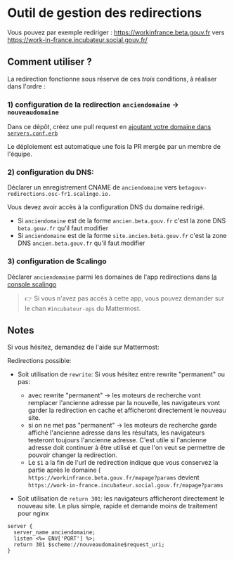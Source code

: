 # Outil de gestion des redirections

Vous pouvez par exemple rediriger : https://workinfrance.beta.gouv.fr vers https://work-in-france.incubateur.social.gouv.fr/

## Comment utiliser ?

La redirection fonctionne sous réserve de ces *trois* conditions, à réaliser dans l'ordre :

### 1) configuration de la redirection `anciendomaine` -> `nouveaudomaine`

Dans ce dépôt, créez une pull request en [ajoutant votre domaine dans `servers.conf.erb`](https://github.com/betagouv/redirections/edit/master/servers.conf.erb)

Le déploiement est automatique une fois la PR mergée par un membre de l'équipe.

### 2) configuration du DNS:

Déclarer un enregistrement CNAME de `anciendomaine` vers `betagouv-redirections.osc-fr1.scalingo.io.`

Vous devez avoir accès à la configuration DNS du domaine redirigé. 

 - Si `anciendomaine` est de la forme `ancien.beta.gouv.fr` c'est la zone DNS `beta.gouv.fr` qu'il faut modifier
 - Si `anciendomaine` est de la forme `site.ancien.beta.gouv.fr` c'est la zone DNS `ancien.beta.gouv.fr` qu'il faut modifier

### 3) configuration de Scalingo

Déclarer `anciendomaine` parmi les domaines de l'app redirections dans [la console scalingo](https://dashboard.scalingo.com/apps/osc-fr1/betagouv-redirections/settings/domains)

> 👉 Si vous n'avez pas accès à cette app, vous pouvez demander sur le chan `#incubateur-ops` du Mattermost.


## Notes
Si vous hésitez, demandez de l'aide sur Mattermost:

Redirections possible:
- Soit utilisation de `rewrite`:
Si vous hésitez entre rewrite "permanent" ou pas:
  * avec rewrite "permanent" -> les moteurs de recherche vont remplacer l'ancienne adresse par la nouvelle, les navigateurs vont garder la redirection en cache et afficheront directement le nouveau site.
  * si on ne met pas "permanent" -> les moteurs de recherche garde affiché l'ancienne adresse dans les résultats, les navigateurs testeront toujours l'ancienne adresse. C'est utile si l'ancienne adresse doit continuer à être utilisé et que l'on veut se permettre de pouvoir changer la redirection.
  * Le `$1` a la fin de l'url de redirection indique que vous conservez la partie après le domaine ( `https://workinfrance.beta.gouv.fr/mapage?params` devient `https://work-in-france.incubateur.social.gouv.fr/mapage?params`

- Soit utilisation de `return 301`: les navigateurs afficheront directement le nouveau site. Le plus simple, rapide et demande moins de traitement pour nginx
```
server {
  server_name anciendomaine;
  listen <%= ENV['PORT'] %>;
  return 301 $scheme://nouveaudomaine$request_uri;
}
```
